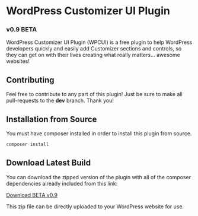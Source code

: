 # WordPress Customizer UI Plugin
### v0.9 BETA

WordPress Customizer UI Plugin (WPCUI) is a free plugin to help WordPress developers quickly and easily add Customizer sections and controls, so they can get on with their lives creating what really matters... awesome websites!

## Contributing

Feel free to contribute to any part of this plugin!  Just be sure to make all pull-requests to the **dev** branch.  Thank you!

## Installation from Source

You must have composer installed in order to install this plugin from source.

```bash
composer install
```

## Download Latest Build

You can download the zipped version of the plugin with all of the composer dependencies already included from this link:

[Download BETA v0.9](https://wpcui-build-prod.s3.amazonaws.com/wpcui-beta-0.9.zip)

This zip file can be directly uploaded to your WordPress website for use.
